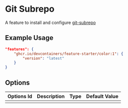 
# Git Subrepo

A feature to install and configure [git-subrepo](https://github.com/ingydotnet/git-subrepo)

## Example Usage

```json
"features": {
    "ghcr.io/devcontainers/feature-starter/color:1": {
        "version": "latest"
    }
}
```

## Options

| Options Id | Description | Type | Default Value |
|-----|-----|-----|-----|
| | | | |
